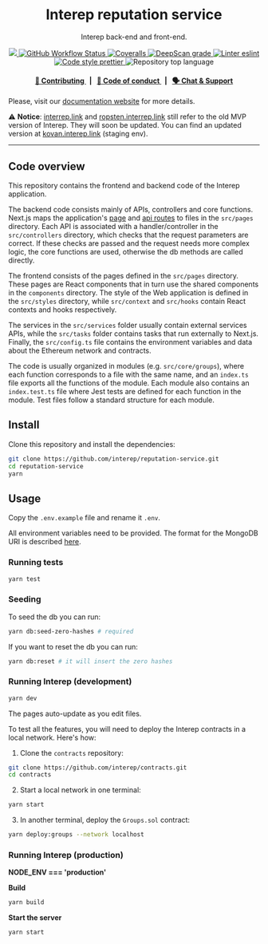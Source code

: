 <p align="center">
    <h1 align="center">
        Interep reputation service
    </h1>
    <p align="center">Interep back-end and front-end.</p>
</p>

<p align="center">
    <a href="https://github.com/interep" target="_blank">
        <img src="https://img.shields.io/badge/project-Interep-blue.svg?style=flat-square">
    </a>
    <a href="https://github.com/interep/reputation-service/actions/workflows/test.yaml">
        <img alt="GitHub Workflow Status" src="https://img.shields.io/github/workflow/status/interep/reputation-service/test?label=test&logo=github">
    </a>
    <a href="https://coveralls.io/github/interep/reputation-service">
        <img alt="Coveralls" src="https://img.shields.io/coveralls/github/interep/reputation-service?style=flat-square&logo=coveralls">
    </a>
    <a href="https://deepscan.io/dashboard#view=project&tid=16502&pid=19780&bid=519858">
        <img alt="DeepScan grade" src="https://deepscan.io/api/teams/16502/projects/19780/branches/519858/badge/grade.svg">
    </a>
    <a href="https://eslint.org/" target="_blank">
        <img alt="Linter eslint" src="https://img.shields.io/badge/linter-eslint-8080f2?style=flat-square&logo=eslint">
    </a>
    <a href="https://prettier.io/" target="_blank">
        <img alt="Code style prettier" src="https://img.shields.io/badge/code%20style-prettier-f8bc45?style=flat-square&logo=prettier">
    </a>
    <img alt="Repository top language" src="https://img.shields.io/github/languages/top/interep/reputation-service?style=flat-square">
</p>

<div align="center">
    <h4>
        <a href="https://docs.interep.link/contributing">
            👥 Contributing
        </a>
        <span>&nbsp;&nbsp;|&nbsp;&nbsp;</span>
        <a href="https://docs.interep.link/code-of-conduct">
            🤝 Code of conduct
        </a>
        <span>&nbsp;&nbsp;|&nbsp;&nbsp;</span>
        <a href="https://t.me/interrep">
            🗣️ Chat &amp; Support
        </a>
    </h4>
</div>

Please, visit our [documentation website](https://docs.interep.link) for more details.

⚠️ **Notice**: [interrep.link](https://interrep.link) and [ropsten.interrep.link](https://ropsten.interrep.link) still refer to the old MVP version of Interep. They will soon be updated. You can find an updated version at [kovan.interep.link](https://kovan.interep.link) (staging env).

---

## Code overview

This repository contains the frontend and backend code of the Interep application.

The backend code consists mainly of APIs, controllers and core functions. Next.js maps the application's [page](https://nextjs.org/docs/basic-features/pages) and [api routes](https://nextjs.org/docs/api-routes/introduction) to files in the `src/pages` directory. Each API is associated with a handler/controller in the `src/controllers` directory, which checks that the request parameters are correct. If these checks are passed and the request needs more complex logic, the core functions are used, otherwise the db methods are called directly.

The frontend consists of the pages defined in the `src/pages` directory. These pages are React components that in turn use the shared components in the `components` directory. The style of the Web application is defined in the `src/styles` directory, while `src/context` and `src/hooks` contain React contexts and hooks respectively.

The services in the `src/services` folder usually contain external services APIs, while the `src/tasks` folder contains tasks that run externally to Next.js. Finally, the `src/config.ts` file contains the environment variables and data about the Ethereum network and contracts.

The code is usually organized in modules (e.g. `src/core/groups`), where each function corresponds to a file with the same name, and an `index.ts` file exports all the functions of the module. Each module also contains an `index.test.ts` file where Jest tests are defined for each function in the module. Test files follow a standard structure for each module.

## Install

Clone this repository and install the dependencies:

```bash
git clone https://github.com/interep/reputation-service.git
cd reputation-service
yarn
```

## Usage

Copy the `.env.example` file and rename it `.env`.

All environment variables need to be provided. The format for the MongoDB URI is described [here](https://docs.mongodb.com/manual/reference/connection-string/).

### Running tests

```bash
yarn test
```

### Seeding

To seed the db you can run:

```bash
yarn db:seed-zero-hashes # required
```

If you want to reset the db you can run:

```bash
yarn db:reset # it will insert the zero hashes
```

### Running Interep (development)

```bash
yarn dev
```

The pages auto-update as you edit files.

To test all the features, you will need to deploy the Interep contracts in a local network. Here's how:

1. Clone the `contracts` repository:

```bash
git clone https://github.com/interep/contracts.git
cd contracts
```

2. Start a local network in one terminal:

```bash
yarn start
```

3. In another terminal, deploy the `Groups.sol` contract:

```bash
yarn deploy:groups --network localhost
```

### Running Interep (production)

**NODE_ENV === 'production'**

**Build**

```bash
yarn build
```

**Start the server**

```bash
yarn start
```
